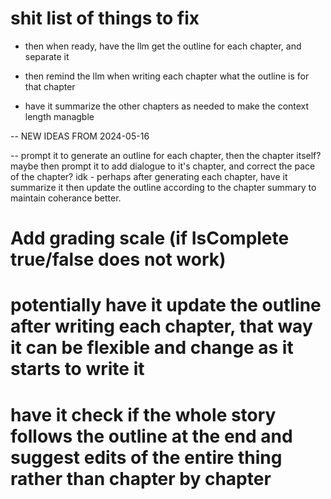# shit list of things to fix

- then when ready, have the llm get the outline for each chapter, and separate it

- then remind the llm when writing each chapter what the outline is for that chapter

- have it summarize the other chapters as needed to make the context length managble


-- NEW IDEAS FROM 2024-05-16

-- prompt it to generate an outline for each chapter, then the chapter itself?
    maybe then prompt it to add dialogue to it's chapter, and correct the pace of the chapter? idk
    - perhaps after generating each chapter, have it summarize it then update the outline according to the chapter summary to maintain coherance better.


# Add grading scale (if IsComplete true/false does not work)
# potentially have it update the outline after writing each chapter, that way it can be flexible and change as it starts to write it
# have it check if the whole story follows the outline at the end and suggest edits of the entire thing rather than chapter by chapter
